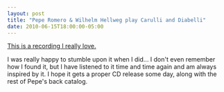 ```yaml
---
layout: post
title: "Pepe Romero & Wilhelm Hellweg play Carulli and Diabelli"
date: 2010-06-15T18:00:00-05:00
---
```


<a href="http://web.mac.com/musicksmonumentbergh/audio/Pepe_Romero_&amp;_Wilhelm_Hellweg_.html">This is a recording I really love. </a>

I was really happy to stumble upon it when I did... I don't even remember how I found it, but I have listened to it time and time again and am always inspired by it. I hope it gets a proper CD release some day, along with the rest of Pepe's back catalog.


